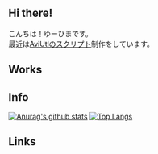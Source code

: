 ## Hi there!
こんちは！ゆーひまです。<br />
最近は<u>AviUtlのスクリプト</u>制作をしています。

## Works

## Info
[![Anurag's github stats](https://github-readme-stats.vercel.app/api?username=yuhima03)](./)
[![Top Langs](https://github-readme-stats.vercel.app/api/top-langs/?username=yuhima03)](./)

## Links

<!--
Edited by YuHima
Leatest 2020-12-13
-->
